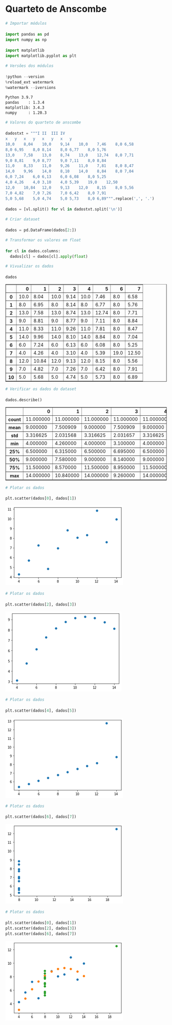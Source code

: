 
# Quarteto de Anscombe


```python
# Importar módulos

import pandas as pd
import numpy as np

import matplotlib
import matplotlib.pyplot as plt
```


```python
# Versões dos módulos

!python --version
%reload_ext watermark
%watermark --iversions
```

```
Python 3.9.7
pandas    : 1.3.4
matplotlib: 3.4.3
numpy     : 1.20.3

```


```python
# Valores do quarteto de anscombe

dadostxt = """I	II	III	IV
x	y	x	y	x	y	x	y
10,0	8,04	10,0	9,14	10,0	7,46	8,0	6,58
8,0	6,95	8,0	8,14	8,0	6,77	8,0	5,76
13,0	7,58	13,0	8,74	13,0	12,74	8,0	7,71
9,0	8,81	9,0	8,77	9,0	7,11	8,0	8,84
11,0	8,33	11,0	9,26	11,0	7,81	8,0	8,47
14,0	9,96	14,0	8,10	14,0	8,84	8,0	7,04
6,0	7,24	6,0	6,13	6,0	6,08	8,0	5,25
4,0	4,26	4,0	3,10	4,0	5,39	19,0	12,50
12,0	10,84	12,0	9,13	12,0	8,15	8,0	5,56
7,0	4,82	7,0	7,26	7,0	6,42	8,0	7,91
5,0	5,68	5,0	4,74	5,0	5,73	8,0	6,89""".replace(',', '.')

dados = [vl.split() for vl in dadostxt.split('\n')]
```


```python
# Criar dataset

dados = pd.DataFrame(dados[2:])
```


```python
# Transformar os valores em float

for cl in dados.columns:
  dados[cl] = dados[cl].apply(float)
```


```python
# Vivualizar os dados

dados
```


<div>

<table border="1" class="dataframe">
  <thead>
    <tr style="text-align: right;">
      <th></th>
      <th>0</th>
      <th>1</th>
      <th>2</th>
      <th>3</th>
      <th>4</th>
      <th>5</th>
      <th>6</th>
      <th>7</th>
    </tr>
  </thead>
  <tbody>
    <tr>
      <th>0</th>
      <td>10.0</td>
      <td>8.04</td>
      <td>10.0</td>
      <td>9.14</td>
      <td>10.0</td>
      <td>7.46</td>
      <td>8.0</td>
      <td>6.58</td>
    </tr>
    <tr>
      <th>1</th>
      <td>8.0</td>
      <td>6.95</td>
      <td>8.0</td>
      <td>8.14</td>
      <td>8.0</td>
      <td>6.77</td>
      <td>8.0</td>
      <td>5.76</td>
    </tr>
    <tr>
      <th>2</th>
      <td>13.0</td>
      <td>7.58</td>
      <td>13.0</td>
      <td>8.74</td>
      <td>13.0</td>
      <td>12.74</td>
      <td>8.0</td>
      <td>7.71</td>
    </tr>
    <tr>
      <th>3</th>
      <td>9.0</td>
      <td>8.81</td>
      <td>9.0</td>
      <td>8.77</td>
      <td>9.0</td>
      <td>7.11</td>
      <td>8.0</td>
      <td>8.84</td>
    </tr>
    <tr>
      <th>4</th>
      <td>11.0</td>
      <td>8.33</td>
      <td>11.0</td>
      <td>9.26</td>
      <td>11.0</td>
      <td>7.81</td>
      <td>8.0</td>
      <td>8.47</td>
    </tr>
    <tr>
      <th>5</th>
      <td>14.0</td>
      <td>9.96</td>
      <td>14.0</td>
      <td>8.10</td>
      <td>14.0</td>
      <td>8.84</td>
      <td>8.0</td>
      <td>7.04</td>
    </tr>
    <tr>
      <th>6</th>
      <td>6.0</td>
      <td>7.24</td>
      <td>6.0</td>
      <td>6.13</td>
      <td>6.0</td>
      <td>6.08</td>
      <td>8.0</td>
      <td>5.25</td>
    </tr>
    <tr>
      <th>7</th>
      <td>4.0</td>
      <td>4.26</td>
      <td>4.0</td>
      <td>3.10</td>
      <td>4.0</td>
      <td>5.39</td>
      <td>19.0</td>
      <td>12.50</td>
    </tr>
    <tr>
      <th>8</th>
      <td>12.0</td>
      <td>10.84</td>
      <td>12.0</td>
      <td>9.13</td>
      <td>12.0</td>
      <td>8.15</td>
      <td>8.0</td>
      <td>5.56</td>
    </tr>
    <tr>
      <th>9</th>
      <td>7.0</td>
      <td>4.82</td>
      <td>7.0</td>
      <td>7.26</td>
      <td>7.0</td>
      <td>6.42</td>
      <td>8.0</td>
      <td>7.91</td>
    </tr>
    <tr>
      <th>10</th>
      <td>5.0</td>
      <td>5.68</td>
      <td>5.0</td>
      <td>4.74</td>
      <td>5.0</td>
      <td>5.73</td>
      <td>8.0</td>
      <td>6.89</td>
    </tr>
  </tbody>
</table>
</div>


```python
# Verificar os dados do dataset

dados.describe()
```


<div>

<table border="1" class="dataframe">
  <thead>
    <tr style="text-align: right;">
      <th></th>
      <th>0</th>
      <th>1</th>
      <th>2</th>
      <th>3</th>
      <th>4</th>
      <th>5</th>
      <th>6</th>
      <th>7</th>
    </tr>
  </thead>
  <tbody>
    <tr>
      <th>count</th>
      <td>11.000000</td>
      <td>11.000000</td>
      <td>11.000000</td>
      <td>11.000000</td>
      <td>11.000000</td>
      <td>11.000000</td>
      <td>11.000000</td>
      <td>11.000000</td>
    </tr>
    <tr>
      <th>mean</th>
      <td>9.000000</td>
      <td>7.500909</td>
      <td>9.000000</td>
      <td>7.500909</td>
      <td>9.000000</td>
      <td>7.500000</td>
      <td>9.000000</td>
      <td>7.500909</td>
    </tr>
    <tr>
      <th>std</th>
      <td>3.316625</td>
      <td>2.031568</td>
      <td>3.316625</td>
      <td>2.031657</td>
      <td>3.316625</td>
      <td>2.030424</td>
      <td>3.316625</td>
      <td>2.030579</td>
    </tr>
    <tr>
      <th>min</th>
      <td>4.000000</td>
      <td>4.260000</td>
      <td>4.000000</td>
      <td>3.100000</td>
      <td>4.000000</td>
      <td>5.390000</td>
      <td>8.000000</td>
      <td>5.250000</td>
    </tr>
    <tr>
      <th>25%</th>
      <td>6.500000</td>
      <td>6.315000</td>
      <td>6.500000</td>
      <td>6.695000</td>
      <td>6.500000</td>
      <td>6.250000</td>
      <td>8.000000</td>
      <td>6.170000</td>
    </tr>
    <tr>
      <th>50%</th>
      <td>9.000000</td>
      <td>7.580000</td>
      <td>9.000000</td>
      <td>8.140000</td>
      <td>9.000000</td>
      <td>7.110000</td>
      <td>8.000000</td>
      <td>7.040000</td>
    </tr>
    <tr>
      <th>75%</th>
      <td>11.500000</td>
      <td>8.570000</td>
      <td>11.500000</td>
      <td>8.950000</td>
      <td>11.500000</td>
      <td>7.980000</td>
      <td>8.000000</td>
      <td>8.190000</td>
    </tr>
    <tr>
      <th>max</th>
      <td>14.000000</td>
      <td>10.840000</td>
      <td>14.000000</td>
      <td>9.260000</td>
      <td>14.000000</td>
      <td>12.740000</td>
      <td>19.000000</td>
      <td>12.500000</td>
    </tr>
  </tbody>
</table>
</div>


```python
# Plotar os dados

plt.scatter(dados[0], dados[1])
```


![image](img//md_ipynb_000.png)


```python
# Plotar os dados

plt.scatter(dados[2], dados[3])
```


![image](img//md_ipynb_001.png)


```python
# Plotar os dados

plt.scatter(dados[4], dados[5])
```


![image](img//md_ipynb_002.png)


```python
# Plotar os dados

plt.scatter(dados[6], dados[7])
```


![image](img//md_ipynb_003.png)


```python
# Plotar os dados

plt.scatter(dados[0], dados[1])
plt.scatter(dados[2], dados[3])
plt.scatter(dados[6], dados[7])
```


![image](img//md_ipynb_004.png)

